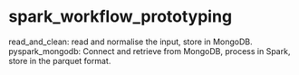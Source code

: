 # spark_workflow_prototyping
read_and_clean: read and normalise the input, store in MongoDB.
pyspark_mongodb: Connect and retrieve from MongoDB, process in Spark, store in the parquet format.

